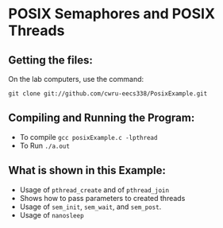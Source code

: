 POSIX Semaphores and POSIX Threads
==================================

Getting the files:
------------------

On the lab computers, use the command:
<pre><code>git clone git://github.com/cwru-eecs338/PosixExample.git</code></pre>

Compiling and Running the Program:
----------------------------------

- To compile <code>gcc posixExample.c -lpthread</code>
- To Run <code>./a.out</code>


What is shown in this Example:
------------------------------

- Usage of <code>pthread_create</code> and  of <code>pthread_join</code>
- Shows how to pass parameters to created threads
- Usage of <code>sem_init</code>, <code>sem_wait</code>, and  <code>sem_post</code>.
- Usage of <code>nanosleep</code>


